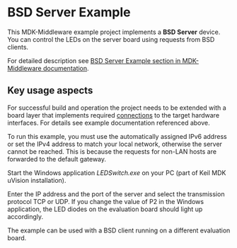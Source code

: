 # BSD Server Example

This MDK-Middleware example project implements a **BSD Server** device. You can control the LEDs on the server board using requests from BSD clients.

For detailed description see [BSD Server Example section in MDK-Middleware documentation](https://arm-software.github.io/MDK-Middleware/latest/Network/BSD_Server_Example.html).


## Key usage aspects

For successful build and operation the project needs to be extended with a board layer that implements required [connections](https://github.com/Open-CMSIS-Pack/cmsis-toolbox/blob/main/docs/ReferenceApplications.md#connections) to the target hardware interfaces. For details see example documentation referenced above.

To run this example, you must use the automatically assigned IPv6 address or set the IPv4 address to match your local network, otherwise the server cannot be reached. This is because the requests for non-LAN hosts are forwarded to the default gateway.

Start the Windows application *LEDSwitch.exe* on your PC (part of Keil MDK uVision installation).

Enter the IP address and the port of the server and select the transmission protocol TCP or UDP. If you change the value of P2 in the Windows application, the LED diodes on the evaluation board should light up accordingly.

The example can be used with a BSD client running on a different evaluation board.
